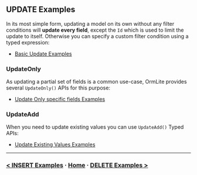 ## UPDATE Examples

In its most simple form, updating a model on its own without any filter conditions will 
**update every field**, except the `Id` which is used to limit the update to itself. 
Otherwise you can specify a custom filter condition using a typed expression:

 - [Basic Update Examples](#gist=81ac4745d2cb085f4779b1eee3e86c1a)

### UpdateOnly

As updating a partial set of fields is a common use-case, OrmLite provides several `UpdateOnly()` APIs for this purpose:

 - [Update Only specific fields Examples](#gist=066742f7504cf5f053d1633e4f33c871)

### UpdateAdd

When you need to update existing values you can use `UpdateAdd()` Typed APIs:

 - [Update Existing Values Examples](#gist=ba3da7dad0185105eecf0e321637f7a2)

---

### [< INSERT Examples](#doc=insert-examples.md) · [Home](#doc=index.md) · [DELETE Examples >](#doc=delete-examples.md)
